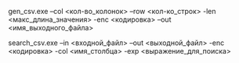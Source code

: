 ﻿
gen_csv.exe –col <кол-во_колонок> –row <кол-ко_строк> -len <макс_длина_значения> -enc <кодировка> –out <имя_выходного_файла>


search_csv.exe –in <входной_файл> –out <выходной_файл> -enc <кодировка> -col <имя_столбца> -exp <выражение_для_поиска> 